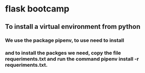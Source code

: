 # flask bootcamp
## To install a virtual environment from python
### We use the package pipenv, to use need to install
### and to install the packges we need, copy the file requeriments.txt and run the command pipenv install -r requeriments.txt.
